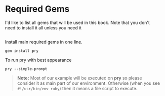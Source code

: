 # Required Gems
I'd like to list all gems that will be used in this book. Note that you don't need to install it all unless you need it

## 
Install main required gems in one line.
```
gem install pry
```
To run pry with best appearance
```
pry --simple-prompt
```

> **Note:** Most of our example will be executed on **pry** so please consider it as main part of our environment. Otherwise (when you see `#!/usr/bin/env ruby`) then it means a file script to execute.

